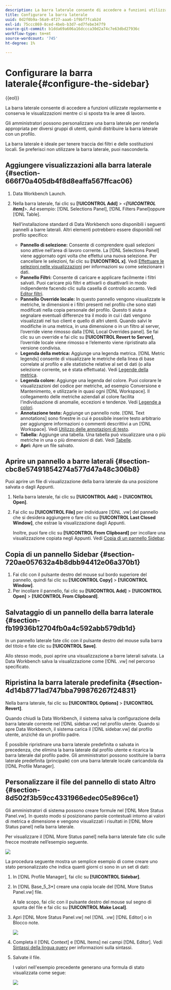 ```yaml
---
description: La barra laterale consente di accedere a funzioni utilizzate regolarmente e conserva le visualizzazioni mentre ci si sposta tra le aree di lavoro.
title: Configurare la barra laterale
uuid: 0d2f0b9a-56a9-4f27-aaa6-1f9bf7fcab2d
exl-id: 75ccc869-8ced-4beb-b3d7-ed7febe347f9
source-git-commit: b1dda69a606a16dccca30d2a74c7e63dbd27936c
workflow-type: tm+mt
source-wordcount: '745'
ht-degree: 1%

---
```


# Configurare la barra laterale{#configure-the-sidebar}

{{eol}}

La barra laterale consente di accedere a funzioni utilizzate regolarmente e conserva le visualizzazioni mentre ci si sposta tra le aree di lavoro.

Gli amministratori possono personalizzare una barra laterale per renderla appropriata per diversi gruppi di utenti, quindi distribuire la barra laterale con un profilo.

La barra laterale è ideale per tenere traccia dei filtri e delle sostituzioni locali. Se preferisci non utilizzare la barra laterale, puoi nasconderla.

## Aggiungere visualizzazioni alla barra laterale {#section-666f70a405db4f8d8eaffa567ffcac06}

1. Data Workbench Launch.
1. Nella barra laterale, fai clic su **[!UICONTROL Add]** > *&lt;**[!UICONTROL item]**>*. Ad esempio: [!DNL Selections Panel], [!DNL Filters Panel]oppure [!DNL Table].

   Nell’installazione standard di Data Workbench sono disponibili i seguenti pannelli a barre laterali. Altri elementi potrebbero essere disponibili nel profilo specifico:

   * **Pannello di selezione:** Consente di comprendere quali selezioni sono attive nell’area di lavoro corrente. La [!DNL Selections Panel] viene aggiornato ogni volta che effettui una nuova selezione. Per cancellare le selezioni, fai clic su **[!UICONTROL x]**. Vedi [Effettuare le selezioni nelle visualizzazioni](../../home/c-get-started/c-vis/c-sel-vis/c-sel-vis.md#concept-012870ec22c7476e9afbf3b8b2515746) per informazioni su come selezionare i dati.
   * **Pannello Filtri:** Consente di caricare e applicare facilmente i filtri salvati. Puoi caricare più filtri e attivarli o disattivarli in modo indipendente facendo clic sulla casella di controllo accanto. Vedi [Editor filtri](../../home/c-get-started/c-analysis-vis/c-filter-editors/c-filter-editors.md#concept-2f343ecbed8240f18b0c1f1eccef11e3).
   * **Pannello Override locale:** In questo pannello vengono visualizzate le metriche, le dimensioni e i filtri presenti nel profilo che sono stati modificati nella copia personale del profilo. Questo ti aiuta a segnalare eventuali differenze tra il modo in cui i dati vengono visualizzati nel tuo client e quello di altri utenti. Quando salvi le modifiche in una metrica, in una dimensione o in un filtro al server, l’override viene rimosso dalla [!DNL Local Overrides panel]. Se fai clic su un override e fai clic su **[!UICONTROL Revert to Server]**, l’override locale viene rimosso e l’elemento viene ripristinato alla versione condivisa.
   * **Legenda della metrica:** Aggiunge una legenda metrica. [!DNL Metric legends] consente di visualizzare le metriche della linea di base correlate al profilo e alle statistiche relative al set di dati (o alla selezione corrente, se è stata effettuata). Vedi [Legende della metrica](../../home/c-get-started/c-analysis-vis/c-legends/c-metric-leg.md#concept-e7195bc8f7844ae295bda3a88b028d5b).
   * **Legenda colore:** Aggiunge una legenda del colore. Puoi colorare le visualizzazioni del codice per metriche, ad esempio Conversione e Mantenimento, e utilizzarle in quasi ogni [!DNL Workspace]. Il collegamento delle metriche aziendali al colore facilita l’individuazione di anomalie, eccezioni e tendenze. Vedi [Legende a colori](../../home/c-get-started/c-analysis-vis/c-legends/c-color-leg.md#concept-f84d51dc0d6547f981d0642fc2d01358).
   * **Annotazione testo:** Aggiunge un pannello note. [!DNL Text annotations] sono finestre in cui è possibile inserire testo arbitrario per aggiungere informazioni o commenti descrittivi a un [!DNL Workspace]. Vedi [Utilizzo delle annotazioni di testo](../../home/c-get-started/c-analysis-vis/c-annots/c-text-annots.md#concept-55b4aa3e0c58470b8e3c9d452e12a777).
   * **Tabella:** Aggiunge una tabella. Una tabella può visualizzare una o più metriche in una o più dimensioni di dati. Vedi [Tabelle](../../home/c-get-started/c-analysis-vis/c-tables/c-tables.md#concept-c632cb8ad9724f90ac5c294d52ae667f).
   * **Apri:** Apre un file salvato.

## Aprire un pannello a barre laterali {#section-cbc8e57491854274a577d47a48c306b8}

Puoi aprire un file di visualizzazione della barra laterale da una posizione salvata o dagli Appunti.

1. Nella barra laterale, fai clic su **[!UICONTROL Add]** > **[!UICONTROL Open]**.
1. Fai clic su **[!UICONTROL File]** per individuare [!DNL .vw] del pannello che si desidera aggiungere o fare clic su **[!UICONTROL Last Closed Window]**, che estrae la visualizzazione dagli Appunti.

   Inoltre, puoi fare clic su **[!UICONTROL From Clipboard]** per incollare una visualizzazione copiata negli Appunti. Vedi [Copia di un pannello Sidebar](../../home/c-get-started/c-config-sidebar.md#section-720ae057632a4b8dbb94412e06a370b1).

## Copia di un pannello Sidebar {#section-720ae057632a4b8dbb94412e06a370b1}

1. Fai clic con il pulsante destro del mouse sul bordo superiore del pannello, quindi fai clic su **[!UICONTROL Copy]** > **[!UICONTROL Window]**.
1. Per incollare il pannello, fai clic su **[!UICONTROL Add]** > **[!UICONTROL Open]** > **[!UICONTROL From Clipboard]**.

## Salvataggio di un pannello della barra laterale {#section-fb19936b12704fb0a4c592abb579db1d}

In un pannello laterale fate clic con il pulsante destro del mouse sulla barra del titolo e fate clic su **[!UICONTROL Save]**.

Allo stesso modo, puoi aprire una visualizzazione a barre laterali salvata. La Data Workbench salva la visualizzazione come [!DNL .vw] nel percorso specificato.

## Ripristina la barra laterale predefinita {#section-4d14b8771ad747bba799876267f24831}

Nella barra laterale, fai clic su **[!UICONTROL Options]** > **[!UICONTROL Revert]**.

Quando chiudi la Data Workbench, il sistema salva la configurazione della barra laterale corrente nel [!DNL sidebar.vw] nel profilo utente. Quando si apre Data Workbench, il sistema carica il [!DNL sidebar.vw] dal profilo utente, anziché da un profilo padre.

È possibile ripristinare una barra laterale predefinita o salvata in precedenza, che elimina la barra laterale dal profilo utente e ricarica la barra laterale dal profilo padre. Gli amministratori possono sostituire la barra laterale predefinita (principale) con una barra laterale locale caricandola da [!DNL Profile Manager].

## Personalizzare il file del pannello di stato Altro {#section-8d502f3b59cc4331966edec05e896ce1}

Gli amministratori di sistema possono creare formule nel [!DNL More Status Panel.vw]. In questo modo si posizionano parole contestuali intorno ai valori di metrica e dimensione e vengono visualizzati i risultati in [!DNL More Status panel] nella barra laterale.

Per visualizzare il [!DNL More Status panel] nella barra laterale fate clic sulle frecce mostrate nell’esempio seguente.

![](assets/more_status_panel_arrows.png)

La procedura seguente mostra un semplice esempio di come creare uno stato personalizzato che indica quanti giorni ci sono in un set di dati:

1. In [!DNL Profile Manager], fai clic su **[!UICONTROL Sidebar\]**.

1. In [!DNL Base_5_3*] creare una copia locale del [!DNL More Status Panel.vw] file.

   A tale scopo, fai clic con il pulsante destro del mouse sul segno di spunta del file e fai clic su **[!UICONTROL Make Local]**.

1. Apri [!DNL More Status Panel.vw] nel [!DNL .vw] [!DNL Editor] o in Blocco note.

   ![](assets/more_status_panel_file.png)

1. Completa il [!DNL Context] e [!DNL Items] nei campi [!DNL Editor]. Vedi [Sintassi della lingua query](../../home/c-get-started/c-qry-lang-syntx/c-qry-lang-syntx.md#concept-15d1d3f5164a47d49468c5acb7299d9f) per informazioni sulla sintassi.

1. Salvate il file.

   I valori nell&#39;esempio precedente generano una formula di stato visualizzata come segue:

   ![](assets/more_status_panel.png)

